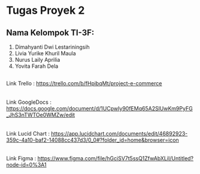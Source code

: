 # Tugas Proyek 2 
## Nama Kelompok TI-3F:
1. Dimahyanti Dwi Lestariningsih
2. Livia Yurike Khuril Maula
3. Nurus Laily Aprilia
4. Yovita Farah Dela 
##
Link Trello : https://trello.com/b/fHpibqMt/project-e-commerce
######
Link GoogleDocs : https://docs.google.com/document/d/1UCpwIy90fEMq65A2SlUwKm9PyFG_JhS3nTWTOe0WMZw/edit
######
Link Lucid Chart : https://app.lucidchart.com/documents/edit/46892923-359c-4a10-baf2-14088cc437d3/0_0#?folder_id=home&browser=icon
######
Link Figma : https://www.figma.com/file/hGciSV7t5ssQ1ZfwAbXLiI/Untitled?node-id=0%3A1
